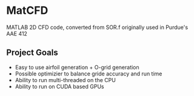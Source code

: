 MatCFD
======

MATLAB 2D CFD code, converted from SOR.f originally used in Purdue's AAE 412

Project Goals
-------------

*  Easy to use airfoil generation + O-grid generation
*  Possible optimizier to balance gride accuracy and run time
*  Ability to run multi-threaded on the CPU
*  Ability to run on CUDA based GPUs
